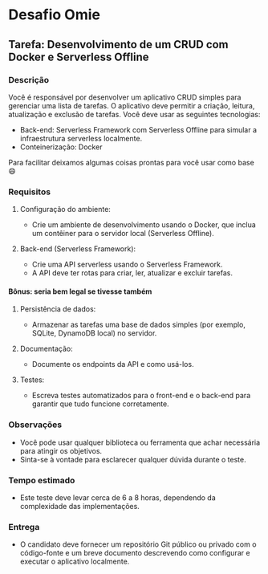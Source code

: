 # Desafio Omie

## Tarefa: Desenvolvimento de um CRUD com Docker e Serverless Offline

### Descrição

Você é responsável por desenvolver um aplicativo CRUD simples para gerenciar uma lista de tarefas. O aplicativo deve permitir a criação, leitura, atualização e exclusão de tarefas. Você deve usar as seguintes tecnologias:

- Back-end: Serverless Framework com Serverless Offline para simular a infraestrutura serverless localmente.
- Conteinerização: Docker

Para facilitar deixamos algumas coisas prontas para você usar como base :smile:

### Requisitos

1) Configuração do ambiente:
    - Crie um ambiente de desenvolvimento usando o Docker, que inclua um contêiner para o servidor local (Serverless Offline).

2) Back-end (Serverless Framework):
    - Crie uma API serverless usando o Serverless Framework.
    - A API deve ter rotas para criar, ler, atualizar e excluir tarefas.

#### Bônus: seria bem legal se tivesse também

1) Persistência de dados:
    - Armazenar as tarefas uma base de dados simples (por exemplo, SQLite, DynamoDB local) no servidor.

2) Documentação:
    - Documente os endpoints da API e como usá-los.

3) Testes:
    - Escreva testes automatizados para o front-end e o back-end para garantir que tudo funcione corretamente.

### Observações

- Você pode usar qualquer biblioteca ou ferramenta que achar necessária para atingir os objetivos.
- Sinta-se à vontade para esclarecer qualquer dúvida durante o teste.

### Tempo estimado

- Este teste deve levar cerca de 6 a 8 horas, dependendo da complexidade das implementações.

### Entrega

- O candidato deve fornecer um repositório Git público ou privado com o código-fonte e um breve documento descrevendo como configurar e executar o aplicativo localmente.
